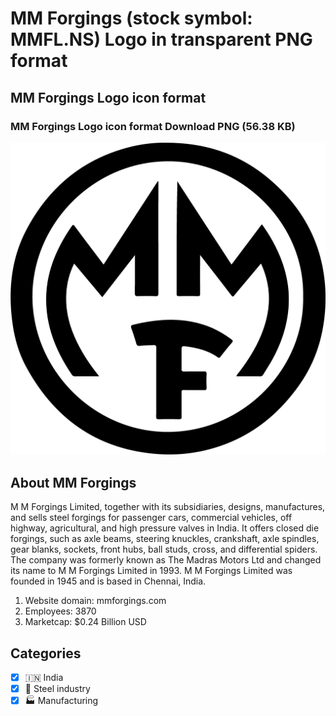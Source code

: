 # MM Forgings (stock symbol: MMFL.NS) Logo in transparent PNG format

## MM Forgings Logo icon format

### MM Forgings Logo icon format Download PNG (56.38 KB)

![MM Forgings Logo icon format Download PNG (56.38 KB)](/img/orig/MMFL.NS-727d091f.png)

## About MM Forgings

M M Forgings Limited, together with its subsidiaries, designs, manufactures, and sells steel forgings for passenger cars, commercial vehicles, off highway, agricultural, and high pressure valves in India. It offers closed die forgings, such as axle beams, steering knuckles, crankshaft, axle spindles, gear blanks, sockets, front hubs, ball studs, cross, and differential spiders. The company was formerly known as The Madras Motors Ltd and changed its name to M M Forgings Limited in 1993. M M Forgings Limited was founded in 1945 and is based in Chennai, India.

1. Website domain: mmforgings.com
2. Employees: 3870
3. Marketcap: $0.24 Billion USD


## Categories
- [x] 🇮🇳 India
- [x] 🔩 Steel industry
- [x] 🏭 Manufacturing
